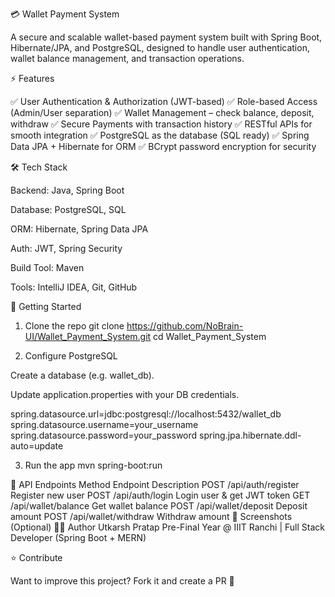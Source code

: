 💳 Wallet Payment System

A secure and scalable wallet-based payment system built with Spring Boot, Hibernate/JPA, and PostgreSQL, designed to handle user authentication, wallet balance management, and transaction operations.

⚡ Features

✅ User Authentication & Authorization (JWT-based)
✅ Role-based Access (Admin/User separation)
✅ Wallet Management – check balance, deposit, withdraw
✅ Secure Payments with transaction history
✅ RESTful APIs for smooth integration
✅ PostgreSQL as the database (SQL ready)
✅ Spring Data JPA + Hibernate for ORM
✅ BCrypt password encryption for security

🛠️ Tech Stack

Backend: Java, Spring Boot

Database: PostgreSQL, SQL

ORM: Hibernate, Spring Data JPA

Auth: JWT, Spring Security

Build Tool: Maven

Tools: IntelliJ IDEA, Git, GitHub

🚀 Getting Started
1. Clone the repo
git clone https://github.com/NoBrain-UI/Wallet_Payment_System.git
cd Wallet_Payment_System

2. Configure PostgreSQL

Create a database (e.g. wallet_db).

Update application.properties with your DB credentials.

spring.datasource.url=jdbc:postgresql://localhost:5432/wallet_db
spring.datasource.username=your_username
spring.datasource.password=your_password
spring.jpa.hibernate.ddl-auto=update

3. Run the app
mvn spring-boot:run

📌 API Endpoints
Method	Endpoint	Description
POST	/api/auth/register	Register new user
POST	/api/auth/login	Login user & get JWT token
GET	/api/wallet/balance	Get wallet balance
POST	/api/wallet/deposit	Deposit amount
POST	/api/wallet/withdraw	Withdraw amount
📸 Screenshots (Optional)
👨‍💻 Author
Utkarsh Pratap
Pre-Final Year @ IIIT Ranchi | Full Stack Developer (Spring Boot + MERN)

⭐ Contribute

Want to improve this project? Fork it and create a PR 🚀
